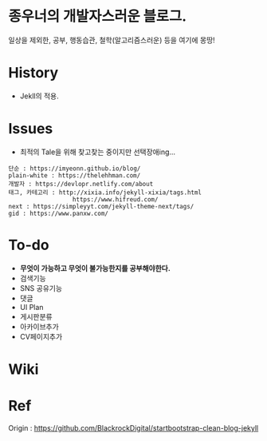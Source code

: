 # 종우너의 개발자스러운 블로그.
 일상을 제외한, 공부, 행동습관, 철학(알고리즘스러운) 등을 여기에 몽땅! 
<br>
# History
- Jekll의 적용.

# Issues
- 최적의 Tale을 위해 찾고찾는 중이지만 선택장애ing...
```
단순 : https://imyeonn.github.io/blog/
plain-white : https://thelehhman.com/
개발자 : https://devlopr.netlify.com/about
태그, 카테고리 : http://xixia.info/jekyll-xixia/tags.html
	              https://www.hifreud.com/
next : https://simpleyyt.com/jekyll-theme-next/tags/
gid : https://www.panxw.com/
```

# To-do
- **무엇이 가능하고 무엇이 불가능한지를 공부해야한다.**
- 검색기능
- SNS 공유기능
- 댓글
- UI Plan
- 게시판분류
- 아카이브추가
- CV페이지추가
 

# Wiki

# Ref
Origin : https://github.com/BlackrockDigital/startbootstrap-clean-blog-jekyll
